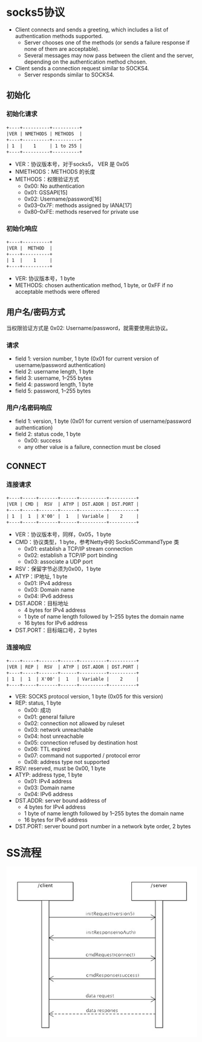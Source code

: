 
# socks5协议

* Client connects and sends a greeting, which includes a list of authentication methods supported.
    - Server chooses one of the methods (or sends a failure response if none of them are acceptable).
    - Several messages may now pass between the client and the server, depending on the authentication method chosen.
* Client sends a connection request similar to SOCKS4.
    - Server responds similar to SOCKS4.

## 初始化

### 初始化请求

```
+----+----------+----------+
|VER | NMETHODS | METHODS  |
+----+----------+----------+
| 1  |    1     | 1 to 255 |
+----+----------+----------+
```

* VER：协议版本号，对于socks5， VER 是 0x05
* NMETHODS：METHODS 的长度
* METHODS：权限验证方式
    - 0x00: No authentication
    - 0x01: GSSAPI[15]
    - 0x02: Username/password[16]
    - 0x03–0x7F: methods assigned by IANA[17]
    - 0x80–0xFE: methods reserved for private use

### 初始化响应
```
+----+----------+
|VER |  METHOD  |
+----+----------+
| 1  |    1     |
+----+----------+
```
* VER: 协议版本号，1 byte
* METHODS: chosen authentication method, 1 byte, or 0xFF if no acceptable methods were offered

## 用户名/密码方式
当权限验证方式是 0x02: Username/password，就需要使用此协议。

### 请求
* field 1: version number, 1 byte (0x01 for current version of username/password authentication)
* field 2: username length, 1 byte
* field 3: username, 1–255 bytes
* field 4: password length, 1 byte
* field 5: password, 1–255 bytes

### 用户/名密码响应
* field 1: version, 1 byte (0x01 for current version of username/password authentication)
* field 2: status code, 1 byte
    - 0x00: success
    - any other value is a failure, connection must be closed

## CONNECT

### 连接请求
```
+----+-----+-------+------+----------+----------+
|VER | CMD |  RSV  | ATYP | DST.ADDR | DST.PORT |
+----+-----+-------+------+----------+----------+
| 1  |  1  | X'00' |  1   | Variable |    2     |
+----+-----+-------+------+----------+----------+
```

* VER：协议版本号，同样，0x05，1 byte
* CMD：协议类型，1 byte，参考Netty中的 Socks5CommandType 类 
    - 0x01: establish a TCP/IP stream connection
    - 0x02: establish a TCP/IP port binding
    - 0x03: associate a UDP port
* RSV：保留字节必须为0x00，1 byte
* ATYP：IP地址, 1 byte
    - 0x01: IPv4 address
    - 0x03: Domain name
    - 0x04: IPv6 address
* DST.ADDR：目标地址
    - 4 bytes for IPv4 address
    - 1 byte of name length followed by 1–255 bytes the domain name
    - 16 bytes for IPv6 address
* DST.PORT：目标端口号，2 bytes

### 连接响应
```
+----+-----+-------+------+----------+----------+
|VER | REP |  RSV  | ATYP | DST.ADDR | DST.PORT |
+----+-----+-------+------+----------+----------+
| 1  |  1  | X'00' |  1   | Variable |    2     |
+----+-----+-------+------+----------+----------+
```

* VER: SOCKS protocol version, 1 byte (0x05 for this version)
* REP: status, 1 byte
    - 0x00: 成功
    - 0x01: general failure
    - 0x02: connection not allowed by ruleset
    - 0x03: network unreachable
    - 0x04: host unreachable
    - 0x05: connection refused by destination host
    - 0x06: TTL expired
    - 0x07: command not supported / protocol error
    - 0x08: address type not supported
* RSV: reserved, must be 0x00, 1 byte
* ATYP: address type, 1 byte
    - 0x01: IPv4 address
    - 0x03: Domain name
    - 0x04: IPv6 address
* DST.ADDR: server bound address of
    - 4 bytes for IPv4 address
    - 1 byte of name length followed by 1–255 bytes the domain name
    - 16 bytes for IPv6 address
* DST.PORT: server bound port number in a network byte order, 2 bytes

# SS流程

![shadowsocks流程图](ss流程图.png)















